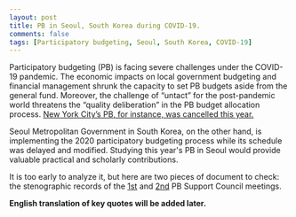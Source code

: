```yaml
---
layout: post
title: PB in Seoul, South Korea during COVID-19.
comments: false
tags: [Participatory budgeting, Seoul, South Korea, COVID-19]
---
```


Participatory budgeting (PB) is facing severe challenges under the COVID-19 pandemic. The economic impacts on local government budgeting and financial management shrunk the capacity to set PB budgets aside from the general fund. Moreover, the challenge of “untact” for the post-pandemic world threatens the “quality deliberation” in the PB budget allocation process. [New York City’s PB, for instance, was cancelled this year.]( https://www.nydailynews.com/coronavirus/ny-coronavirus-participatory-budgeting-new-york-city-council-20200316-hh7t2m2g65avlaahggtrq5gz2y-story.html) 

Seoul Metropolitan Government in South Korea, on the other hand, is implementing the 2020 participatory budgeting process while its schedule was delayed and modified. Studying this year's PB in Seoul would provide valuable practical and scholarly contributions. 

It is too early to analyze it, but here are two pieces of document to check: the stenographic records of the [1st](https://yesan.seoul.go.kr/comm/comm0403View.do?bbsId=BBSMSTR_000000000063&nttId=3033&pageIndex=1) and [2nd](https://yesan.seoul.go.kr/comm/comm0403View.do?bbsId=BBSMSTR_000000000063&nttId=3046&pageIndex=1_) PB Support Council meetings.

**English translation of key quotes will be added later.**
